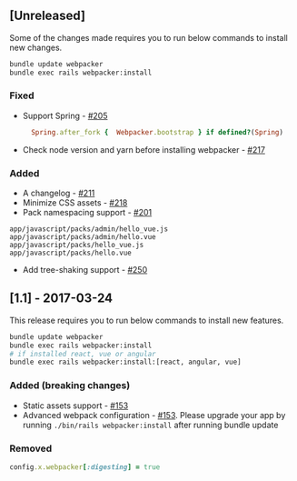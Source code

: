 ## [Unreleased]
Some of the changes made requires you to run below commands to install new changes.

```bash
bundle update webpacker
bundle exec rails webpacker:install
```

### Fixed
- Support Spring - [#205](https://github.com/rails/webpacker/issues/205)

  ```ruby
    Spring.after_fork {  Webpacker.bootstrap } if defined?(Spring)
  ```
- Check node version and yarn before installing webpacker - [#217](https://github.com/rails/webpacker/issues/217)

### Added
- A changelog - [#211](https://github.com/rails/webpacker/issues/211)
- Minimize CSS assets - [#218](https://github.com/rails/webpacker/issues/218)
- Pack namespacing support - [#201](https://github.com/rails/webpacker/pull/201)

```
app/javascript/packs/admin/hello_vue.js
app/javascript/packs/admin/hello.vue
app/javascript/packs/hello_vue.js
app/javascript/packs/hello.vue
```
- Add tree-shaking support - [#250](https://github.com/rails/webpacker/pull/250)

## [1.1] - 2017-03-24

This release requires you to run below commands to install new features.

```bash
bundle update webpacker
bundle exec rails webpacker:install
# if installed react, vue or angular
bundle exec rails webpacker:install:[react, angular, vue]
```

### Added (breaking changes)
- Static assets support - [#153](https://github.com/rails/webpacker/pull/153)
- Advanced webpack configuration - [#153](https://github.com/rails/webpacker/pull/153). Please upgrade your app by running `./bin/rails webpacker:install` after running bundle update

### Removed

```rb
config.x.webpacker[:digesting] = true
```
